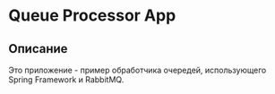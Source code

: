 # Queue Processor App

## Описание
Это приложение - пример обработчика очередей, использующего Spring Framework и RabbitMQ.


